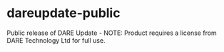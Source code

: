# dareupdate-public
Public release of DARE Update - NOTE: Product requires a license from DARE Technology Ltd for full use.
